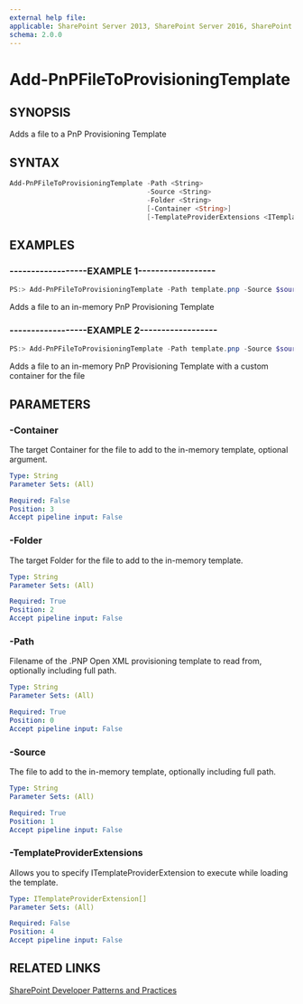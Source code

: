 ```yaml
---
external help file:
applicable: SharePoint Server 2013, SharePoint Server 2016, SharePoint Online
schema: 2.0.0
---
```

# Add-PnPFileToProvisioningTemplate

## SYNOPSIS
Adds a file to a PnP Provisioning Template

## SYNTAX 

```powershell
Add-PnPFileToProvisioningTemplate -Path <String>
                                  -Source <String>
                                  -Folder <String>
                                  [-Container <String>]
                                  [-TemplateProviderExtensions <ITemplateProviderExtension[]>]
```

## EXAMPLES

### ------------------EXAMPLE 1------------------
```powershell
PS:> Add-PnPFileToProvisioningTemplate -Path template.pnp -Source $sourceFilePath -Folder $targetFolder
```

Adds a file to an in-memory PnP Provisioning Template

### ------------------EXAMPLE 2------------------
```powershell
PS:> Add-PnPFileToProvisioningTemplate -Path template.pnp -Source $sourceFilePath -Folder $targetFolder -Container $container
```

Adds a file to an in-memory PnP Provisioning Template with a custom container for the file

## PARAMETERS

### -Container
The target Container for the file to add to the in-memory template, optional argument.

```yaml
Type: String
Parameter Sets: (All)

Required: False
Position: 3
Accept pipeline input: False
```

### -Folder
The target Folder for the file to add to the in-memory template.

```yaml
Type: String
Parameter Sets: (All)

Required: True
Position: 2
Accept pipeline input: False
```

### -Path
Filename of the .PNP Open XML provisioning template to read from, optionally including full path.

```yaml
Type: String
Parameter Sets: (All)

Required: True
Position: 0
Accept pipeline input: False
```

### -Source
The file to add to the in-memory template, optionally including full path.

```yaml
Type: String
Parameter Sets: (All)

Required: True
Position: 1
Accept pipeline input: False
```

### -TemplateProviderExtensions
Allows you to specify ITemplateProviderExtension to execute while loading the template.

```yaml
Type: ITemplateProviderExtension[]
Parameter Sets: (All)

Required: False
Position: 4
Accept pipeline input: False
```

## RELATED LINKS

[SharePoint Developer Patterns and Practices](http://aka.ms/sppnp)
